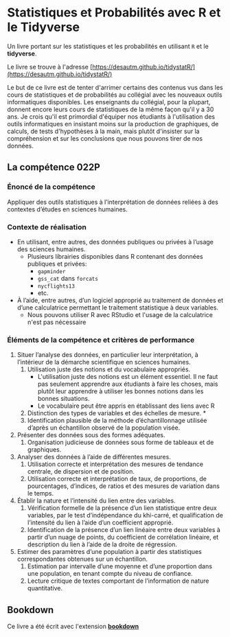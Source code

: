 # Statistiques et Probabilités avec R et le Tidyverse

Un livre portant sur les statistiques et les probabilités en utilisant `R` et le **tidyverse**. 

Le livre se trouve à l'adresse [https://desautm.github.io/tidystatR/](https://desautm.github.io/tidystatR/)

Le but de ce livre est de tenter d'arrimer certains des contenus vus dans les cours de statistiques et de probabilités au collégial avec les nouveaux outils informatiques disponibles. Les enseignants du collégial, pour la plupart, donnent encore leurs cours de statistiques de la même façon qu'il y a 30 ans. Je crois qu'il est primordial d'équiper nos étudiants à l'utilisation des outils informatiques en insistant moins sur la production de graphiques, de calculs, de tests d'hypothèses à la main, mais plutôt d'insister sur la compréhension et sur les conclusions que nous pouvons tirer de nos données.

## La compétence 022P

### Énoncé de la compétence

Appliquer des outils statistiques à l’interprétation de données reliées à des contextes d’études en sciences humaines.

### Contexte de réalisation

- En utilisant, entre autres, des données publiques ou privées à l’usage des sciences humaines.
    * Plusieurs librairies disponibles dans R contenant des données publiques et privées:
        - `gapminder`
        - `gss_cat` dans `forcats`
        - `nycflights13`
        - etc.
- À l’aide, entre autres, d’un logiciel approprié au traitement de données et d’une calculatrice permettant le traitement statistique à deux variables.
    * Nous pouvons utiliser R avec RStudio et l'usage de la calculatrice n'est pas nécessaire

### Éléments de la compétence et critères de performance

1. Situer l’analyse des données, en particulier leur interprétation, à l’intérieur de la démarche scientifique en sciences humaines.
    1. Utilisation juste des notions et du vocabulaire appropriés.
        * L'utilisation juste des notions est un élément essentiel. Il ne faut pas seulement apprendre aux étudiants à faire les choses, mais plutôt leur apprendre à utiliser les bonnes notions dans les bonnes situations.
        * Le vocabulaire peut être appris en établissant des liens avec R
    1. Distinction des types de variables et des échelles de mesure.
        * 
    1. Identification plausible de la méthode d’échantillonnage utilisée d’après un échantillon observé de la population visée.
1. Présenter des données sous des formes adéquates.
    1. Organisation judicieuse de données sous forme de tableaux et de graphiques.
1. Analyser des données à l’aide de différentes mesures.
    1. Utilisation correcte et interprétation des mesures de tendance centrale, de dispersion et de position.
    1. Utilisation correcte et interprétation de taux, de proportions, de pourcentages, d’indices, de ratios et des mesures de variation dans le temps.
1. Établir la nature et l’intensité du lien entre des variables.
    1. Vérification formelle de la présence d’un lien statistique entre deux variables, par le test d’indépendance du khi-carré, et qualification de l’intensité du lien à l’aide d’un coefficient approprié.
    1. Identification de la présence d’un lien linéaire entre deux variables à partir d’un nuage de points, du coefficient de corrélation linéaire, et description du lien à l’aide de la droite de régression.
1. Estimer des paramètres d’une population à partir des statistiques correspondantes obtenues  sur un échantillon.
    1. Estimation par intervalle  d’une moyenne et d’une proportion dans une population, en tenant compte du niveau de confiance.
    1. Lecture critique de textes comportant de l’information de nature quantitative.

## Bookdown

Ce livre a été écrit avec l'extension [**bookdown**](https://github.com/rstudio/bookdown) 
